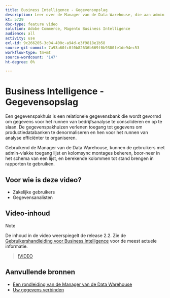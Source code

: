 ```yaml
---
title: Business Intelligence - Gegevensopslag
description: Leer over de Manager van de Data Warehouse, die aan admin gebruikers in Business Intelligence beschikbaar is.
kt: 5729
doc-type: feature video
solution: Adobe Commerce, Magento Business Intelligence
audience: all
activity: use
exl-id: 9c266205-3c04-400c-a94d-e3f9818e1b58
source-git-commit: 7a93a60fc0f0b82636b669f0b9300fe1de94ec53
workflow-type: tm+mt
source-wordcount: '147'
ht-degree: 0%

---
```


# Business Intelligence - Gegevensopslag

Een gegevenspakhuis is een relationele gegevensbank die wordt gevormd om gegevens voor het runnen van bedrijfsanalyse te consolideren en op te slaan. De gegevenspakhuizen verlenen toegang tot gegevens om productiedatabanken te denormaliseren en hen voor het runnen van analyse efficiënter te organiseren.

Gebruikend de Manager van de Data Warehouse, kunnen de gebruikers met admin-vlakke toegang lijst en kolomsync montages beheren, boor-neer in het schema van een lijst, en berekende kolommen tot stand brengen in rapporten te gebruiken.

## Voor wie is deze video?

- Zakelijke gebruikers
- Gegevensanalisten

## Video-inhoud

>[!NOTE]
>
>De inhoud in de video weerspiegelt de release 2.2. Zie de [Gebruikershandleiding voor Business Intelligence](https://docs.magento.com/mbi/) voor de meest actuele informatie.

>[!VIDEO](https://video.tv.adobe.com/v/35984?quality=12&learn=on)

## Aanvullende bronnen

- [Een rondleiding van de Manager van de Data Warehouse](https://docs.magento.com/mbi/data-analyst/data-warehouse-mgr/tour-dwm.html)
- [Uw gegevens verbinden](https://docs.magento.com/mbi/data-analyst/importing-data/connecting-data/connecting-data.html)
